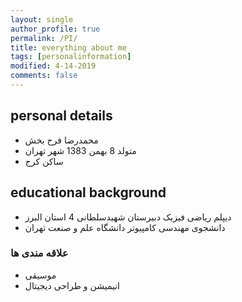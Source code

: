 ```yaml
---
layout: single
author_profile: true
permalink: /PI/
title: everything about me
tags: [personalinformation]
modified: 4-14-2019
comments: false
---
```



## personal details

- محمدرضا فرح بخش 
- متولد 8 بهمن 1383 شهر تهران
- ساکن کرج

## educational background

- دیپلم ریاضی فیزیک دبیرستان شهیدسلطانی 4 استان البرز
- دانشجوی مهندسی کامپیوتر دانشگاه علم و صنعت تهران


### علاقه مندی ها

- موسیقی
- انیمیشن و طراحی دیجیتال







